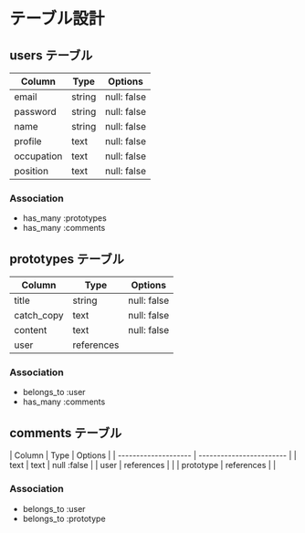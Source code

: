 # テーブル設計

## users テーブル

| Column               | Type       | Options     |
| -------------------- | ---------- | ----------- |
| email                | string     | null: false |
| password             | string     | null: false |
| name                 | string     | null: false |
| profile              | text       | null: false |
| occupation           | text       | null: false |
| position             | text       | null: false |

### Association

- has_many :prototypes
- has_many :comments

## prototypes テーブル

| Column               | Type       | Options     |
| -------------------- | ---------- | ----------- |
| title                | string     | null: false |
| catch_copy           | text       | null: false |
| content              | text       | null: false |
| user                 | references |             |

### Association

- belongs_to :user
- has_many :comments

## comments テーブル

| Column               | Type       | Options     |
| -------------------- | ------------------------ |
| text                 | text       | null :false |
| user                 | references |             |
| prototype            | references |             |

### Association

- belongs_to :user
- belongs_to :prototype